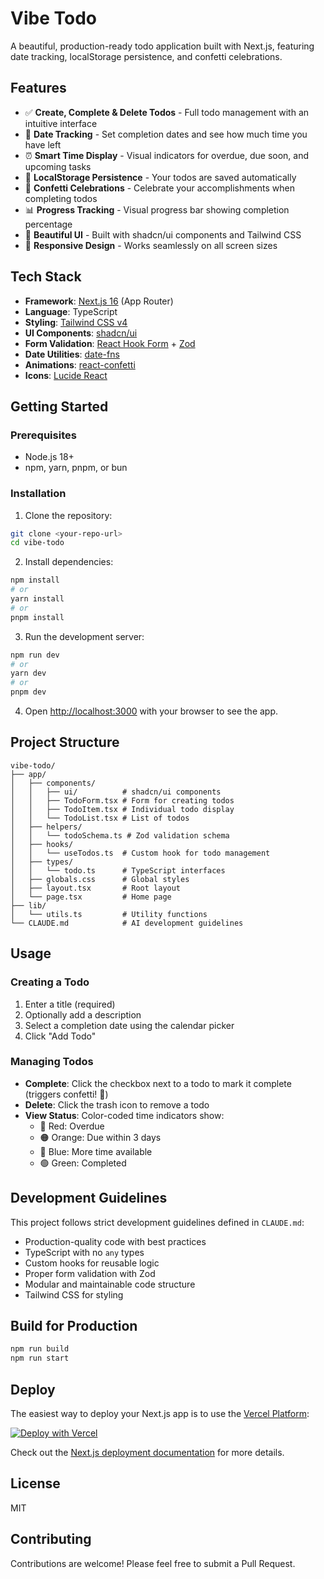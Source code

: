 # Vibe Todo

A beautiful, production-ready todo application built with Next.js, featuring date tracking, localStorage persistence, and confetti celebrations.

## Features

- ✅ **Create, Complete & Delete Todos** - Full todo management with an intuitive interface
- 📅 **Date Tracking** - Set completion dates and see how much time you have left
- ⏰ **Smart Time Display** - Visual indicators for overdue, due soon, and upcoming tasks
- 💾 **LocalStorage Persistence** - Your todos are saved automatically
- 🎉 **Confetti Celebrations** - Celebrate your accomplishments when completing todos
- 📊 **Progress Tracking** - Visual progress bar showing completion percentage
- 🎨 **Beautiful UI** - Built with shadcn/ui components and Tailwind CSS
- 📱 **Responsive Design** - Works seamlessly on all screen sizes

## Tech Stack

- **Framework**: [Next.js 16](https://nextjs.org) (App Router)
- **Language**: TypeScript
- **Styling**: [Tailwind CSS v4](https://tailwindcss.com)
- **UI Components**: [shadcn/ui](https://ui.shadcn.com)
- **Form Validation**: [React Hook Form](https://react-hook-form.com) + [Zod](https://zod.dev)
- **Date Utilities**: [date-fns](https://date-fns.org)
- **Animations**: [react-confetti](https://www.npmjs.com/package/react-confetti)
- **Icons**: [Lucide React](https://lucide.dev)

## Getting Started

### Prerequisites

- Node.js 18+
- npm, yarn, pnpm, or bun

### Installation

1. Clone the repository:
```bash
git clone <your-repo-url>
cd vibe-todo
```

2. Install dependencies:
```bash
npm install
# or
yarn install
# or
pnpm install
```

3. Run the development server:
```bash
npm run dev
# or
yarn dev
# or
pnpm dev
```

4. Open [http://localhost:3000](http://localhost:3000) with your browser to see the app.

## Project Structure

```
vibe-todo/
├── app/
│   ├── components/
│   │   ├── ui/          # shadcn/ui components
│   │   ├── TodoForm.tsx # Form for creating todos
│   │   ├── TodoItem.tsx # Individual todo display
│   │   └── TodoList.tsx # List of todos
│   ├── helpers/
│   │   └── todoSchema.ts # Zod validation schema
│   ├── hooks/
│   │   └── useTodos.ts  # Custom hook for todo management
│   ├── types/
│   │   └── todo.ts      # TypeScript interfaces
│   ├── globals.css      # Global styles
│   ├── layout.tsx       # Root layout
│   └── page.tsx         # Home page
├── lib/
│   └── utils.ts         # Utility functions
└── CLAUDE.md            # AI development guidelines
```

## Usage

### Creating a Todo

1. Enter a title (required)
2. Optionally add a description
3. Select a completion date using the calendar picker
4. Click "Add Todo"

### Managing Todos

- **Complete**: Click the checkbox next to a todo to mark it complete (triggers confetti! 🎉)
- **Delete**: Click the trash icon to remove a todo
- **View Status**: Color-coded time indicators show:
  - 🔴 Red: Overdue
  - 🟠 Orange: Due within 3 days
  - 🔵 Blue: More time available
  - 🟢 Green: Completed

## Development Guidelines

This project follows strict development guidelines defined in `CLAUDE.md`:

- Production-quality code with best practices
- TypeScript with no `any` types
- Custom hooks for reusable logic
- Proper form validation with Zod
- Modular and maintainable code structure
- Tailwind CSS for styling

## Build for Production

```bash
npm run build
npm run start
```

## Deploy

The easiest way to deploy your Next.js app is to use the [Vercel Platform](https://vercel.com/new):

[![Deploy with Vercel](https://vercel.com/button)](https://vercel.com/new/clone?repository-url=https://github.com/yourusername/vibe-todo)

Check out the [Next.js deployment documentation](https://nextjs.org/docs/app/building-your-application/deploying) for more details.

## License

MIT

## Contributing

Contributions are welcome! Please feel free to submit a Pull Request.
